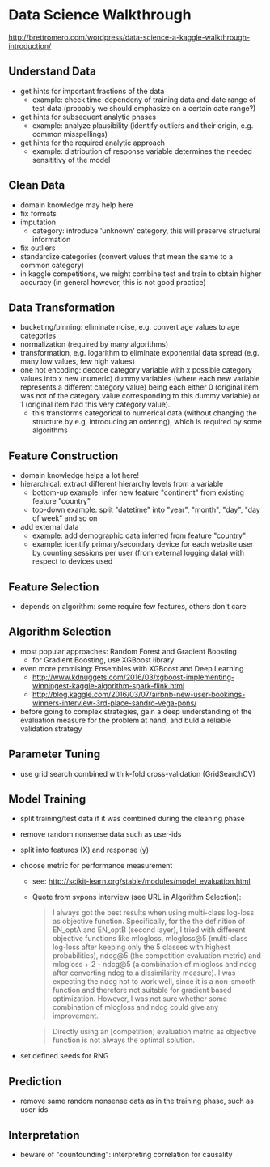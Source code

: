Data Science Walkthrough
========================

http://brettromero.com/wordpress/data-science-a-kaggle-walkthrough-introduction/


Understand Data
---------------

- get hints for important fractions of the data
    - example: check time-dependeny of training data and date range of test
    data (probably we should emphasize on a certain date range?)
- get hints for subsequent analytic phases
    - example: analyze plausibility (identify outliers and their origin, e.g.
    common misspellings)
- get hints for the required analytic approach
    - example: distribution of response variable determines the needed
    sensititivy of the model


Clean Data
----------

- domain knowledge may help here
- fix formats
- imputation
  - category: introduce 'unknown' category, this will preserve structural
  information
- fix outliers
- standardize categories (convert values that mean the same to a common category)
- in kaggle competitions, we might combine test and train to obtain higher
  accuracy (in general however, this is not good practice)


Data Transformation
-------------------

- bucketing/binning: eliminate noise, e.g. convert age values to age categories
- normalization (required by many algorithms)
- transformation, e.g. logarithm to eliminate exponential data spread (e.g.
many low values, few high values)
- one hot encoding: decode category variable with x possible category values
into x new (numeric) dummy variables (where each new variable represents a
different category value) being each either 0 (original item was not of the
category value corresponding to this dummy variable) or 1 (original item had
this very category value).
    - this transforms categorical to numerical data (without changing the
    structure by e.g. introducing an ordering), which is required by some
    algorithms


Feature Construction
--------------------

- domain knowledge helps a lot here!
- hierarchical: extract different hierarchy levels from a variable
    - bottom-up example: infer new feature "continent" from existing feature
    "country"
    - top-down example: split "datetime" into "year", "month", "day",
    "day of week" and so on
- add external data
    - example: add demographic data inferred from feature "country"
    - example: identify primary/secondary device for each website user by
    counting sessions per user (from external logging data) with respect to
    devices used


Feature Selection
-----------------

- depends on algorithm: some require few features, others don't care


Algorithm Selection
-------------------

- most popular approaches: Random Forest and Gradient Boosting
    - for Gradient Boosting, use XGBoost library
- even more promising: Ensembles with XGBoost and Deep Learning
  - http://www.kdnuggets.com/2016/03/xgboost-implementing-winningest-kaggle-algorithm-spark-flink.html
  - http://blog.kaggle.com/2016/03/07/airbnb-new-user-bookings-winners-interview-3rd-place-sandro-vega-pons/
- before going to complex strategies, gain a deep understanding of the
evaluation measure for the problem at hand, and buld a reliable validation
strategy


Parameter Tuning
----------------

- use grid search combined with k-fold cross-validation (GridSearchCV)


Model Training
--------------

- split training/test data if it was combined during the cleaning phase
- remove random nonsense data such as user-ids
- split into features (X) and response (y)
- choose metric for performance measurement
    - see: http://scikit-learn.org/stable/modules/model_evaluation.html
    - Quote from svpons interview (see URL in Algorithm Selection):

        > I always got the best results when using multi-class log-loss as
        objective function. Specifically, for the the definition of EN_optA and
        EN_optB (second layer), I tried with different objective functions like
        mlogloss, mlogloss@5 (multi-class log-loss after keeping only the 5
        classes with highest probabilities), ndcg@5 (the competition evaluation
        metric) and mlogloss + 2 - ndcg@5 (a combination of mlogloss and ndcg
        after converting ndcg to a dissimilarity measure). I was expecting the
        ndcg not to work well, since it is a non-smooth function and therefore
        not suitable for gradient based optimization. However, I was not sure
        whether some combination of mlogloss and ndcg could give any
        improvement.

        > Directly using an [competition] evaluation metric as objective
        function is not always the optimal solution.

- set defined seeds for RNG


Prediction
----------

- remove same random nonsense data as in the training phase, such as user-ids


Interpretation
--------------

- beware of "counfounding": interpreting correlation for causality
